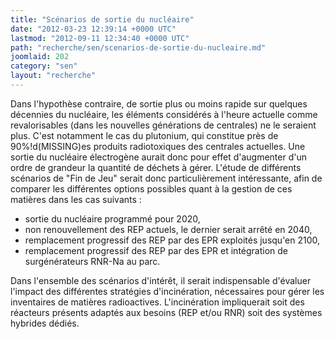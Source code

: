 ```yaml
---
title: "Scénarios de sortie du nucléaire"
date: "2012-03-23 12:39:14 +0000 UTC"
lastmod: "2012-09-11 12:34:40 +0000 UTC"
path: "recherche/sen/scenarios-de-sortie-du-nucleaire.md"
joomlaid: 202
category: "sen"
layout: "recherche"
---
```

Dans l'hypothèse contraire, de sortie plus ou moins rapide sur quelques décennies du nucléaire, les éléments considérés à l'heure actuelle comme revalorisables (dans les nouvelles générations de centrales) ne le seraient plus. C'est notamment le cas du plutonium, qui constitue près de 90%!d(MISSING)es produits radiotoxiques des centrales actuelles. Une sortie du nucléaire électrogène aurait donc pour effet d'augmenter d'un ordre de grandeur la quantité de déchets à gérer. L'étude de différents scénarios de "Fin de Jeu" serait donc particulièrement intéressante, afin de comparer les différentes options possibles quant à la gestion de ces matières dans les cas suivants :

*   sortie du nucléaire programmé pour 2020,
*   non renouvellement des REP actuels, le dernier serait arrêté en 2040,
*   remplacement progressif des REP par des EPR exploités jusqu'en 2100,
*   remplacement progressif des REP par des EPR et intégration de surgénérateurs RNR\-Na au parc.

Dans l'ensemble des scénarios d'intérêt, il serait indispensable d'évaluer l'impact des différentes stratégies d'incinération, nécessaires pour gérer les inventaires de matières radioactives. L'incinération impliquerait soit des réacteurs présents adaptés aux besoins (REP et/ou RNR) soit des systèmes hybrides dédiés.
